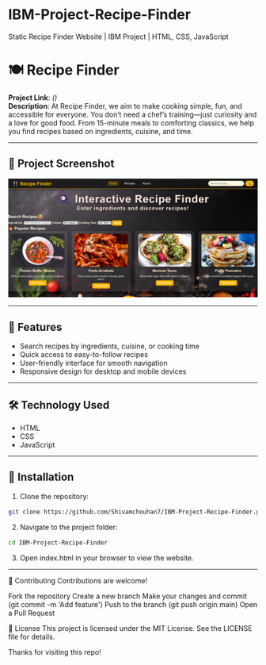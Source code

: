 # IBM-Project-Recipe-Finder
Static Recipe Finder Website | IBM Project | HTML, CSS, JavaScript

# 🍽️ Recipe Finder

**Project Link**: *()*  
**Description**: At Recipe Finder, we aim to make cooking simple, fun, and accessible for everyone. You don’t need a chef’s training—just curiosity and a love for good food. From 15-minute meals to comforting classics, we help you find recipes based on ingredients, cuisine, and time.

---

## 📸 Project Screenshot
![Project Screenshot](screenshot.png)

---

## 🚀 Features
- Search recipes by ingredients, cuisine, or cooking time  
- Quick access to easy-to-follow recipes  
- User-friendly interface for smooth navigation  
- Responsive design for desktop and mobile devices  

---

## 🛠️ Technology Used
- HTML  
- CSS  
- JavaScript  

---

## 📂 Installation
1. Clone the repository:  
```bash
git clone https://github.com/Shivamchouhan7/IBM-Project-Recipe-Finder.git


```
2. Navigate to the project folder:
```bash
cd IBM-Project-Recipe-Finder

```
3. Open index.html in your browser to view the website.
---
🤝 Contributing
Contributions are welcome!

Fork the repository
Create a new branch 
Make your changes and commit (git commit -m 'Add feature')
Push to the branch (git push origin main)
Open a Pull Request

📄 License
This project is licensed under the MIT License. See the LICENSE file for details.

Thanks for visiting this repo!
